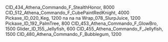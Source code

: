 CID_434_Athena_Commando_F_StealthHonor, 8000
CID_512_Athena_Commando_F_CubePaintRedKnight, 4000
Pickaxe_ID_020_Keg, 1200
na
na
na
Wrap_078_SlurpJuice, 1200
Pickaxe_ID_192_PalmTree, 800
CID_453_Athena_Commando_F_GlowBro, 1500
Glider_ID_155_Jellyfish, 600
CID_455_Athena_Commando_F_Jellyfish, 1500
CID_480_Athena_Commando_F_Bubblegum, 1200
